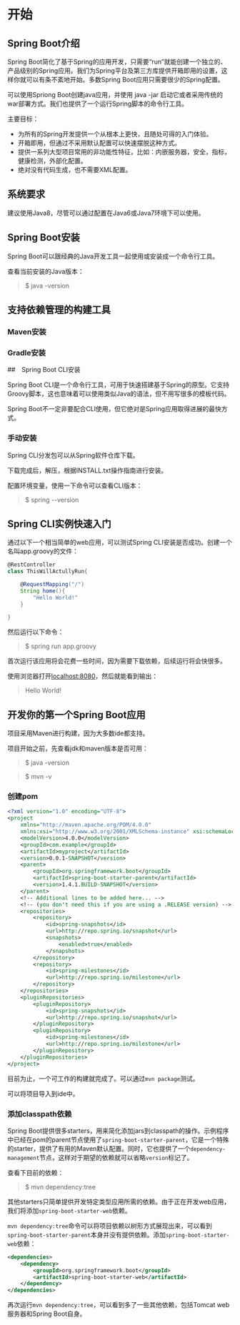 # 开始

## Spring Boot介绍

Spring Boot简化了基于Spring的应用开发，只需要“run”就能创建一个独立的、产品级别的Spring应用。我们为Spring平台及第三方库提供开箱即用的设置，这样你就可以有条不紊地开始。多数Spring Boot应用只需要很少的Spring配置。

可以使用Spriong Boot创建java应用，并使用 java -jar 启动它或者采用传统的war部署方式。我们也提供了一个运行Spring脚本的命令行工具。

主要目标：

+ 为所有的Spring开发提供一个从根本上更快，且随处可得的入门体验。
+ 开箱即用，但通过不采用默认配置可以快速摆脱这种方式。
+ 提供一系列大型项目常用的非功能性特征，比如：内嵌服务器，安全，指标，健康检测，外部化配置。
+ 绝对没有代码生成，也不需要XML配置。

## 系统要求

建议使用Java8，尽管可以通过配置在Java6或Java7环境下可以使用。

## Spring Boot安装

Spring Boot可以跟经典的Java开发工具一起使用或安装成一个命令行工具。

查看当前安装的Java版本：

> $ java -version

## 支持依赖管理的构建工具

### Maven安装

### Gradle安装

##　Spring Boot CLI安装

Spring Boot CLI是一个命令行工具，可用于快速搭建基于Spring的原型。它支持Groovy脚本，这也意味着可以使用类似Java的语法，但不用写很多的模板代码。

Spring Boot不一定非要配合CLI使用，但它绝对是Spring应用取得进展的最快方式。

### 手动安装

Spring CLI分发包可以从Spring软件仓库下载。

下载完成后，解压，根据INSTALL.txt操作指南进行安装。

配置环境变量，使用一下命令可以查看CLI版本：

> $ spring --version

## Spring CLI实例快速入门

通过以下一个相当简单的web应用，可以测试Spring CLI安装是否成功。创建一个名叫app.groovy的文件：

```groovy
@RestController
class ThisWillActullyRun{

    @RequestMapping("/")
    String home(){
        "Hello World!"
    }
    
}
```

然后运行以下命令：

> $ spring run app.groovy

首次运行该应用将会花费一些时间，因为需要下载依赖，后续运行将会快很多。

使用浏览器打开[localhost:8080](http://localhost:8080)，然后就能看到输出：

> Hello World!

## 开发你的第一个Spring Boot应用

项目采用Maven进行构建，因为大多数ide都支持。

项目开始之前，先查看jdk和maven版本是否可用：

> $ java -version

> $ mvn -v

### 创建pom

```xml
<?xml version="1.0" encoding="UTF-8">
<project 
    xmlns="http://maven.apache.org/POM/4.0.0" 
    xmlns:xsi="http://www.w3.org/2001/XMLSchema-instance" xsi:schemaLocation="http://maven.apache.org/POM/4.0.0 http://maven.apache.org/xsd/maven-4.0.0.xsd">
    <modelVersion>4.0.0</modelVersion>
    <groupId>com.example</groupId>
    <artifactId>myproject</artifactId>
    <version>0.0.1-SNAPSHOT</version>
    <parent>
        <groupId>org.springframework.boot</groupId>
        <artifactId>spring-boot-starter-parent</artifactId>
        <version>1.4.1.BUILD-SNAPSHOT</version>
    </parent>
    <!-- Additional lines to be added here... -->
    <!-- (you don't need this if you are using a .RELEASE version) -->
    <repositories>
        <repository>
            <id>spring-snapshots</id>
            <url>http://repo.spring.io/snapshot</url>
            <snapshots>
                <enabled>true</enabled>
            </snapshots>
        </repository>
        <repository>
            <id>spring-milestones</id>
            <url>http://repo.spring.io/milestone</url>
        </repository>
    </repositories>
    <pluginRepositories>
        <pluginRepository>
            <id>spring-snapshots</id>
            <url>http://repo.spring.io/snapshot</url>
        </pluginRepository>
        <pluginRepository>
            <id>spring-milestones</id>
            <url>http://repo.spring.io/milestone</url>
        </pluginRepository>
    </pluginRepositories>
</project>
```

目前为止，一个可工作的构建就完成了。可以通过`mvn package`测试。

可以将项目导入到ide中。

### 添加classpath依赖

Spring Boot提供很多starters，用来简化添加jars到classpath的操作。示例程序中已经在pom的parent节点使用了`spring-boot-starter-parent`，它是一个特殊的starter，提供了有用的Maven默认配置。同时，它也提供了一个`dependency-management`节点，这样对于期望的依赖就可以省略`version`标记了。

查看下目前的依赖：

> $ mvn dependency:tree

其他starters只简单提供开发特定类型应用所需的依赖。由于正在开发web应用，我们将添加`spring-boot-starter-web`依赖。

`mvn dependency:tree`命令可以将项目依赖以树形方式展现出来，可以看到`spring-boot-starter-parent`本身并没有提供依赖。添加`spring-boot-starter-web`依赖：

```xml
<dependencies>
    <dependency>
        <groupId>org.springframework.boot</groupId>
        <artifactId>spring-boot-starter-web</artifactId>
    </dependency>
</dependencies>
```

再次运行`mvn dependency:tree`，可以看到多了一些其他依赖，包括Tomcat web服务器和Spring Boot自身。

